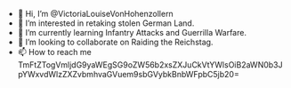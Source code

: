 - 👋 Hi, I’m @VictoriaLouiseVonHohenzollern
- 👀 I’m interested in retaking stolen German Land.
- 🌱 I’m currently learning Infantry Attacks and Guerrilla Warfare.
- 💞️ I’m looking to collaborate on Raiding the Reichstag.
- 📫 How to reach me TmFtZTogVmljdG9yaWEgSG9oZW56b2xsZXJuCkVtYWlsOiB2aWN0b3JpYWxvdWlzZXZvbmhvaGVuem9sbGVybkBnbWFpbC5jb20=

<!---
VictoriaLouiseVonHohenzollern/VictoriaLouiseVonHohenzollern is a ✨ special ✨ repository because its `README.md` (this file) appears on your GitHub profile.
You can click the Preview link to take a look at your changes.
--->
